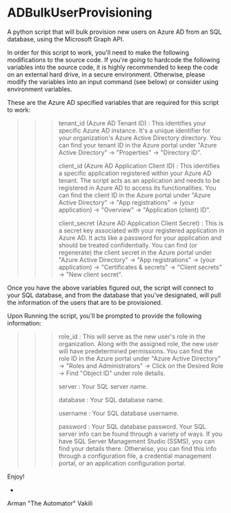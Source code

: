 # ADBulkUserProvisioning
A python script that will bulk provision new users on Azure AD from an SQL database, using the Microsoft Graph API.
 

In order for this script to work, you'll need to make the following modifications to the source code. If you're going to hardcode the following variables into the source code, it is highly recommended to keep the code on an external hard drive, in a secure environment. Otherwise, please modify the variables into an input command (see below) or consider using environment variables.

These are the Azure AD specified variables that are required for this script to work: 

>>> tenant_id (Azure AD Tenant ID) : This identifies your specific Azure AD instance. It's a unique identifier for your organization's Azure Active Directory directory. You can find your tenant ID in the Azure portal under "Azure Active Directory" -> "Properties" -> "Directory ID". 
>>>
>>> client_id (Azure AD Application Client ID) : This identifies a specific application registered within your Azure AD tenant.
The script acts as an application and needs to be registered in Azure AD to access its functionalities.
You can find the client ID in the Azure portal under "Azure Active Directory" -> "App registrations" -> (your application) -> "Overview" -> "Application (client) ID".
>>>
>>> client_secret (Azure AD Application Client Secret) : This is a secret key associated with your registered application in Azure AD.
It acts like a password for your application and should be treated confidentially.
You can find (or regenerate) the client secret in the Azure portal under "Azure Active Directory" -> "App registrations" -> (your application) -> "Certificates & secrets" -> "Client secrets" -> "New client secret".

Once you have the above variables figured out, the script will connect to your SQL database, and from the database that you've designated, will pull the information of the users that are to be provisioned. 

Upon Running the script, you'll be prompted to provide the following information:

>>> role_id : This will serve as the new user's role in the organization. Along with the assigned role, the new user will have predetermined permissions. You can find the role ID in the Azure portal under "Azure Active Directory" -> "Roles and Administrators" -> Click on the Desired Role -> Find "Object ID" under role details.
>>>
>>> server : Your SQL server name.
>>>
>>> database : Your SQL database name.
>>>
>>> username : Your SQL database username.
>>>
>>> password : Your SQL database password.
Your SQL server info can be found through a variety of ways. If you have SQL Server Management Studio (SSMS), you can find your details there. Otherwise, you can find this info through a configuration file, a credential management portal, or an application configuration portal. 

Enjoy!

-
Arman "The Automator" Vakili
